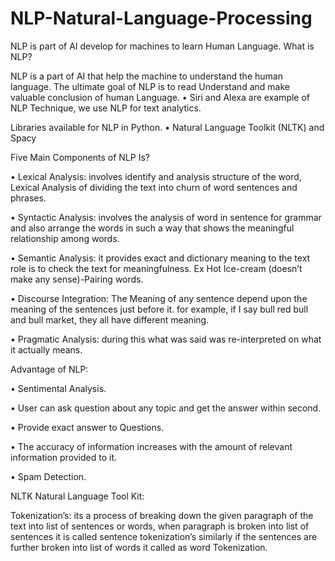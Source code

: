 # NLP-Natural-Language-Processing

NLP is part of AI develop for machines to learn Human Language.
What is NLP?

NLP is a part of AI that help the machine to understand the human language. The ultimate goal of NLP is to read Understand and make valuable conclusion of human Language.
•	Siri and Alexa are example of NLP Technique, we use NLP for text analytics.

Libraries available for NLP in Python.
•	Natural Language Toolkit (NLTK) and Spacy

Five Main Components of NLP Is?

•	Lexical Analysis: involves identify and analysis structure of the word, Lexical Analysis of dividing the text into churn of word sentences and phrases.

•	Syntactic Analysis: involves the analysis of word in sentence for grammar and also arrange the words in such a way that shows the meaningful relationship among words.

•	Semantic Analysis: it provides exact and dictionary meaning to the text role is to check the text for meaningfulness. Ex Hot Ice-cream (doesn’t make any sense)-Pairing words.

•	Discourse Integration: The Meaning of any sentence depend upon the meaning of the sentences just before it. for example, if I say bull red bull and bull market, they all have  different meaning.

•	Pragmatic Analysis: during this what was said was re-interpreted on what it actually means.

Advantage of NLP:

•	Sentimental Analysis.

•	User can ask question about any topic and get the answer within second.

•	Provide exact answer to Questions.

•	The accuracy of information increases with the amount of relevant information provided to it.

•	Spam Detection.

NLTK Natural Language Tool Kit:

Tokenization’s: its a process of breaking down the given paragraph of the text into list of sentences or words, when paragraph is broken into list of sentences it is called sentence tokenization’s similarly if the sentences are further broken into list of words it called as word Tokenization. 
  
